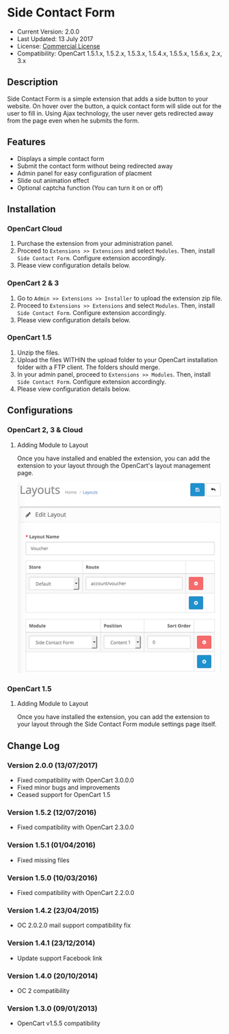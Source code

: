 # Side Contact Form

* Current Version: 2.0.0
* Last Updated: 13 July 2017
* License: [Commercial License][1]
* Compatibility: OpenCart 1.5.1.x, 1.5.2.x, 1.5.3.x, 1.5.4.x, 1.5.5.x, 1.5.6.x, 2.x, 3.x


[1]: https://www.marketinsg.com/usage-license

## Description

Side Contact Form is a simple extension that adds a side button to your website. On hover over the button, a quick contact form will slide out for the user to fill in. Using Ajax technology, the user never gets redirected away from the page even when he submits the form.

## Features

* Displays a simple contact form
* Submit the contact form without being redirected away
* Admin panel for easy configuration of placment
* Slide out animation effect
* Optional captcha function (You can turn it on or off)

## Installation

### OpenCart Cloud

1. Purchase the extension from your administration panel.
2. Proceed to `Extensions >> Extensions` and select `Modules`. Then, install `Side Contact Form`. Configure extension accordingly.
3. Please view configuration details below.

### OpenCart 2 & 3

1. Go to `Admin >> Extensions >> Installer` to upload the extension zip file.
2. Proceed to `Extensions >> Extensions` and select `Modules`. Then, install `Side Contact Form`. Configure extension accordingly.
3. Please view configuration details below.

### OpenCart 1.5

1. Unzip the files.
2. Upload the files WITHIN the upload folder to your OpenCart installation folder with a FTP client. The folders should merge.
3. In your admin panel, proceed to `Extensions >> Modules`. Then, install `Side Contact Form`. Configure extension accordingly.
4. Please view configuration details below.

## Configurations

### OpenCart 2, 3 & Cloud

1. Adding Module to Layout

	Once you have installed and enabled the extension, you can add the extension to your layout through the OpenCart's layout management page.

	![Screenshot](images/side_contact_form/image-1.png)

### OpenCart 1.5

1. Adding Module to Layout

	Once you have installed the extension, you can add the extension to your layout through the Side Contact Form module settings page itself.

## Change Log

### Version 2.0.0 (13/07/2017)
* Fixed compatibility with OpenCart 3.0.0.0
* Fixed minor bugs and improvements
* Ceased support for OpenCart 1.5
### Version 1.5.2 (12/07/2016)
* Fixed compatibility with OpenCart 2.3.0.0
### Version 1.5.1 (01/04/2016)
* Fixed missing files
### Version 1.5.0 (10/03/2016)
* Fixed compatibility with OpenCart 2.2.0.0
### Version 1.4.2 (23/04/2015)
* OC 2.0.2.0 mail support compatibility fix
### Version 1.4.1 (23/12/2014)
* Update support Facebook link
### Version 1.4.0 (20/10/2014)
* OC 2 compatibility
### Version 1.3.0 (09/01/2013)
* OpenCart v1.5.5 compatibility
